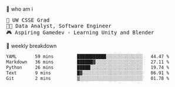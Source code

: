 🧠 who am i
<pre>
📖 UW CSSE Grad 
🧑‍💻 Data Analyst, Software Engineer
🎮 Aspiring Gamedev - Learning Unity and Blender
</pre>

📂 weekly breakdown
 <!--START_SECTION:waka-->

```txt
YAML       59 mins         ███████████░░░░░░░░░░░░░░   44.47 %
Markdown   36 mins         ██████▓░░░░░░░░░░░░░░░░░░   27.11 %
Python     26 mins         █████░░░░░░░░░░░░░░░░░░░░   19.74 %
Text       9 mins          █▓░░░░░░░░░░░░░░░░░░░░░░░   06.91 %
Git        2 mins          ▒░░░░░░░░░░░░░░░░░░░░░░░░   01.78 %
```

<!--END_SECTION:waka-->
